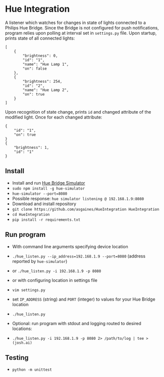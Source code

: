 # Hue Integration

A listener which watches for changes in state of lights connected to a Philips Hue Bridge. Since the Bridge is not configured for push notifications, program relies upon polling at interval set in `settings.py` file. Upon startup, prints state of all connected lights:

```
[
    {
        "brightness": 0,
        "id": "1",
        "name": "Hue Lamp 1",
        "on": false
    },
    {
        "brightness": 254,
        "id": "2",
        "name": "Hue Lamp 2",
        "on": true
    }
]
```

Upon recognition of state change, prints `id` and changed attribute of the modified light. Once for each changed attribute:

```
{
    "id": "1",
    "on": true
}
{
    "brightness": 1,
    "id": "1"
}
```

## Install

- Install and run [Hue Bridge Simulator](https://www.npmjs.com/package/hue-simulator)
 - `sudo npm install -g hue-simulator`
 - `hue-simulator --port=8080`
 - Possible response: `hue simulator listening @ 192.168.1.9:8080`
- Download and install repository
 - `git clone https://github.com/asgaines/HueIntegration HueIntegration`
 - `cd HueIntegration`
 - `pip install -r requirements.txt`

## Run program

- With command line arguments specifying device location
 - `./hue_listen.py --ip_address=192.168.1.9 --port=8080` (address reported by `hue-simulator`)
 - or `./hue_listen.py -i 192.168.1.9 -p 8080`

- or with configuring location in settings file
 - `vim settings.py`
 - set `IP_ADDRESS` (string) and `PORT` (integer) to values for your Hue Bridge location
 - `./hue_listen.py`

- Optional: run program with stdout and logging routed to desired locations:
 - `./hue_listen.py -i 192.168.1.9 -p 8080 2> /path/to/log | tee >(josh.ai)`

## Testing

- `python -m unittest`
